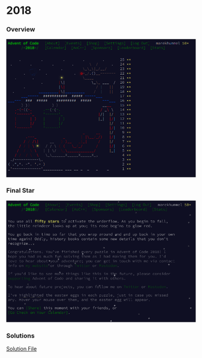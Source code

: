 # 2018

### Overview
![Overview](2018_overview.png)

### Final Star
![Final Star](2018_conclusion.png)

### Solutions
[Solution File](solutions.txt)